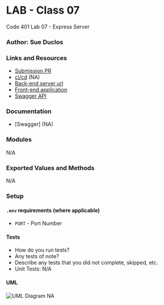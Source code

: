 # LAB - Class 07

Code 401 Lab 07 - Express Server

### Author: Sue Duclos

### Links and Resources

- [Submission PR](https://github.com/sueduclos-401-advanced-javascript/lab-07/pull/1)
- [ci/cd]() (NA)
- [Back-end server url](NA) 
- [Front-end application](NA)
- [Swagger API](NA)

### Documentation

- [Swagger] (NA)

### Modules

N/A

### Exported Values and Methods

N/A

### Setup

#### `.env` requirements (where applicable)

- `PORT` - Port Number

#### Tests

- How do you run tests?
- Any tests of note?
- Describe any tests that you did not complete, skipped, etc.
- Unit Tests: N/A

#### UML

![UML Diagram]() NA

